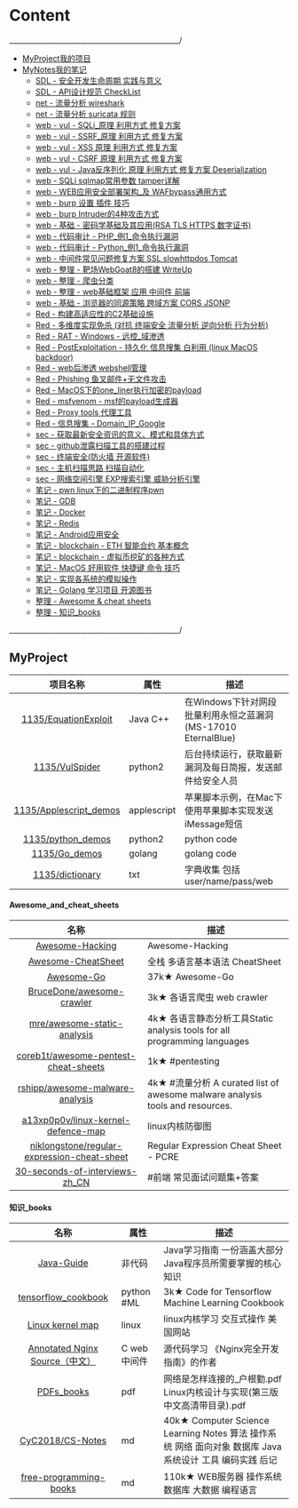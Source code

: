 # Content

________________________________________________/

- [MyProject我的项目](#myproject)
- [MyNotes我的笔记](#mynotes)
    + [SDL - 安全开发生命周期 实践与意义](sdl.md)
    + [SDL - API设计规范 CheckList](sdl_API.md)
    + [net - 流量分析 wireshark](net_wireshark.md)
    + [net - 流量分析 suricata 规则](net_suricata.md)
    + [web - vul - SQLi_原理 利用方式 修复方案](web_vul_sqli.md)
    + [web - vul - SSRF_原理 利用方式 修复方案](web_vul_SSRF.md)
    + [web - vul - XSS  原理 利用方式 修复方案](web_vul_XSS.md)
    + [web - vul - CSRF 原理 利用方式 修复方案](web_vul_CSRF.md)
    + [web - vul - Java反序列化 原理 利用方式 修复方案 Deserialization](web_vul_Deserialization.md)
    + [web - SQLi sqlmap常用参数 tamper详解](sec_sqlmap.md)
    + [web - WEB应用安全部署架构_及 WAFbypass通用方式](web_WAF_bypass.md)
    + [web - burp 设置 插件 技巧](web_x_burp.md)
    + [web - burp Intruder的4种攻击方式](web_x_burp_Intruder.md)
    + [web - 基础 - 密码学基础及其应用(RSA TLS HTTPS 数字证书)](web_x_https_tls.md)
    + [web - 代码审计 - PHP_例1_命令执行漏洞](web_code_audit_PHP.md)
    + [web - 代码审计 - Python_例1_命令执行漏洞](web_code_audit_Python.md)
    + [web - 中间件常见问题修复方案 SSL slowhttpdos Tomcat](web_vul_mid_SSL_slowhttpdos.md)
    + [web - 整理 - 靶场WebGoat8的搭建 WriteUp](z_web_webgoat.md)
    + [web - 整理 - 爬虫分类](z_web_crawl.md)
    + [web - 整理 - web基础框架 应用 中间件 前端](web_apps.md)
    + [web - 基础 - 浏览器的同源策略 跨域方案 CORS JSONP](web_x_SOP.md)
    + [Red - 构建高适应性的C2基础设施](sec_C2.md)
    + [Red - 多维度实现免杀 (对抗 终端安全 流量分析 逆向分析 行为分析)](sec_evasion.md) 
    + [Red - RAT - Windows - 远控_域渗透](sec_RAT.md)
    + [Red - PostExploitation - 持久化 信息搜集 白利用 (linux MacOS backdoor)](sec_RAT_post_exploitation.md)
    + [Red - web后渗透 webshell管理](sec_webshell.md)
    + [Red - Phishing 鱼叉邮件+无文件攻击](sec_Phishing.md)
    + [Red - MacOS下的one_liner执行加密的payload](sec_mac_encryption_one_liner.md)
    + [Red - msfvenom - msf的payload生成器](sec_msfvenom.md)
    + [Red - Proxy tools 代理工具](sec_proxy.md)
    + [Red - 信息搜集 - Domain_IP_Google](sec_info_gathering.md)
    + [sec - 获取最新安全资讯的意义、模式和具体方式](sec_get_news.md)
    + [sec - github泄露扫描工具的搭建过程](sec_github_scan.md)
    + [sec - 终端安全(防火墙 开源软件)](sec_endpoint.md)
    + [sec - 主机扫描思路 扫描自动化](host_sec_port_service_exp.md)
    + [sec - 网络空间引擎 EXP搜索引擎 威胁分析引擎](sec_websites.md)
    + [笔记 - pwn linux下的二进制程序pwn](note_bin_pwn.md)
    + [笔记 - GDB](note_bin_GDB.md)
    + [笔记 - Docker](note_Docker.md)
    + [笔记 - Redis](note_DB_redis.md)
    + [笔记 - Android应用安全](note_sec_android.md)
    + [笔记 - blockchain - ETH 智能合约 基本概念](blockchain_SmartContracts.md)
    + [笔记 - blockchain - 虚拟币挖矿的各种方式](blockchain_mining.md)
    + [笔记 - MacOS 好用软件 快捷键 命令 技巧](z_command_Mac.md)
    + [笔记 - 实现各系统的模拟操作](z_auto_operation.md)
    + [笔记 - Golang 学习项目 开源图书](note_Golang.md)
    + [整理 - Awesome & cheat sheets](#awesome_and_cheat_sheets)
    + [整理 - 知识_books](#知识_books)

    
________________________________________________/

## MyProject

|项目名称|属性|描述|
|:-------------:|--|-----|
|[1135/EquationExploit](https://github.com/1135/EquationExploit)|Java C++|在Windows下针对网段批量利用永恒之蓝漏洞(MS-17010 EternalBlue) |
|[1135/VulSpider](https://github.com/1135/VulSpider)|python2|后台持续运行，获取最新漏洞及每日简报，发送邮件给安全人员|
|[1135/Applescript_demos](https://github.com/1135/Applescript_demos)|applescript|苹果脚本示例，在Mac下使用苹果脚本实现发送iMessage短信|
|[1135/python_demos](https://github.com/1135/python_demos)|python2|python code|
|[1135/Go_demos](https://github.com/1135/Go_demos)|golang|golang code|
|[1135/dictionary](https://github.com/1135/dictionary)|txt|字典收集 包括user/name/pass/web|

#### Awesome_and_cheat_sheets

|名称|描述|
|:-------------:|-----|
|[Awesome-Hacking](https://github.com/Hack-with-Github/Awesome-Hacking)|Awesome-Hacking|
|[Awesome-CheatSheet](https://github.com/wxyyxc1992/Awesome-CheatSheet)|全栈 多语言基本语法 CheatSheet|
|[Awesome-Go](https://github.com/avelino/awesome-go)|37k★ Awesome-Go|
|[BruceDone/awesome-crawler](https://github.com/BruceDone/awesome-crawler)|3k★ 各语言爬虫 web crawler|
|[mre/awesome-static-analysis](https://github.com/mre/awesome-static-analysis)|4k★ 各语言静态分析工具Static analysis tools for all programming languages|
|[coreb1t/awesome-pentest-cheat-sheets](https://github.com/coreb1t/awesome-pentest-cheat-sheets)|1k★ #pentesting |
|[rshipp/awesome-malware-analysis](https://github.com/rshipp/awesome-malware-analysis)|4k★ #流量分析 A curated list of awesome malware analysis tools and resources.|
|[a13xp0p0v/linux-kernel-defence-map](https://github.com/a13xp0p0v/linux-kernel-defence-map)|linux内核防御图|
|[niklongstone/regular-expression-cheat-sheet](https://github.com/niklongstone/regular-expression-cheat-sheet)|Regular Expression Cheat Sheet - PCRE|
|[30-seconds-of-interviews-zh_CN](https://github.com/b3log/30-seconds-of-interviews-zh_CN)|#前端 常见面试问题集+答案|

#### 知识_books

|名称|属性|描述|
|:-------------:|--|-----|
|[Java-Guide](https://github.com/Snailclimb/Java-Guide)|非代码|Java学习指南 一份涵盖大部分Java程序员所需要掌握的核心知识|
|[tensorflow_cookbook](https://github.com/nfmcclure/tensorflow_cookbook)|python #ML|3k★ Code for Tensorflow Machine Learning Cookbook |
|[Linux kernel map](http://www.makelinux.net/kernel_map/)|linux|linux内核学习 交互式操作 美国网站|
|[Annotated Nginx Source（中文）](https://github.com/chronolaw/annotated_nginx)|C web中间件|源代码学习 《Nginx完全开发指南》的作者 |
|[PDFs_books](https://github.com/tongxurt/pdfs)|pdf|网络是怎样连接的_户根勤.pdf Linux内核设计与实现(第三版中文高清带目录).pdf|
|[CyC2018/CS-Notes](https://github.com/CyC2018/CS-Notes)|md|40k★ Computer Science Learning Notes 算法 操作系统 网络 面向对象 数据库 Java 系统设计 工具 编码实践 后记|
|[free-programming-books](https://github.com/EbookFoundation/free-programming-books/blob/master/free-programming-books-zh.md)|md|110k★ WEB服务器 操作系统 数据库 大数据 编程语言|
